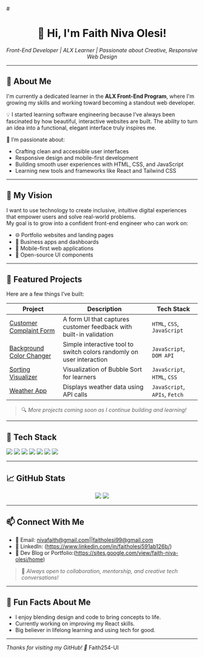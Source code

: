 #<!-- GitHub README for Niva Faith -->

<h1 align="center">👋 Hi, I'm Faith Niva Olesi!</h1>
<p align="center"><i>Front-End Developer | ALX Learner | Passionate about Creative, Responsive Web Design</i></p>

---

## 🚀 About Me

I'm currently a dedicated learner in the <b>ALX Front-End Program</b>, where I'm growing my skills and working toward becoming a standout web developer.

💡 I started learning software engineering because I’ve always been fascinated by how beautiful, interactive websites are built. The ability to turn an idea into a functional, elegant interface truly inspires me.

🌟 I’m passionate about:
- Crafting clean and accessible user interfaces
- Responsive design and mobile-first development
- Building smooth user experiences with HTML, CSS, and JavaScript
- Learning new tools and frameworks like React and Tailwind CSS

---

## 🎯 My Vision

I want to use technology to create inclusive, intuitive digital experiences that empower users and solve real-world problems.  
My goal is to grow into a confident front-end engineer who can work on:
- 🌐 Portfolio websites and landing pages
- 💼 Business apps and dashboards
- 📱 Mobile-first web applications
- 🧩 Open-source UI components

---

## 💼 Featured Projects

Here are a few things I’ve built:

| Project | Description | Tech Stack |
|--------|-------------|------------|
| [Customer Complaint Form](#) | A form UI that captures customer feedback with built-in validation | `HTML`, `CSS`, `JavaScript` |
| [Background Color Changer](#) | Simple interactive tool to switch colors randomly on user interaction | `JavaScript`, `DOM API` |
| [Sorting Visualizer](#) | Visualization of Bubble Sort for learners | `JavaScript`, `HTML`, `CSS` |
| [Weather App](#) | Displays weather data using API calls | `JavaScript`, `APIs`, `Fetch` |

> 🔍 *More projects coming soon as I continue building and learning!*

---

## 🧰 Tech Stack

<p>
  <img src="https://img.shields.io/badge/HTML5-E34F26?logo=html5&logoColor=white" />
  <img src="https://img.shields.io/badge/CSS3-1572B6?logo=css3&logoColor=white" />
  <img src="https://img.shields.io/badge/JavaScript-F7DF1E?logo=javascript&logoColor=black" />
  <img src="https://img.shields.io/badge/React-61DAFB?logo=react&logoColor=black" />
  <img src="https://img.shields.io/badge/Tailwind-06B6D4?logo=tailwindcss&logoColor=white" />
  <img src="https://img.shields.io/badge/Git-F05032?logo=git&logoColor=white" />
  <img src="https://img.shields.io/badge/GitHub-181717?logo=github&logoColor=white" />
</p>

---

## 📈 GitHub Stats

<p align="center">
  <img src="https://github-readme-stats.vercel.app/api?username=Faith254-UL&show_icons=true&theme=radical" />
  <img src="https://github-readme-streak-stats.herokuapp.com/?user=Faith Niva Olesi&theme=radical" />
</p>

---

## 📫 Connect With Me

- 📧 Email: nivafaith@gmail.com||faitholesi99@gmail.com
- 💼 LinkedIn: (https://www.linkedin.com/in/faitholesi591ab126b/)
- 🧠 Dev Blog or Portfolio:(https://sites.google.com/view/faith-niva-olesi/home)

> 💬 *Always open to collaboration, mentorship, and creative tech conversations!*

---

## 🎨 Fun Facts About Me

- I enjoy blending design and code to bring concepts to life.
- Currently working on improving my React skills.
- Big believer in lifelong learning and using tech for good.

---

_Thanks for visiting my GitHub! 🚀_
 Faith254-UI
